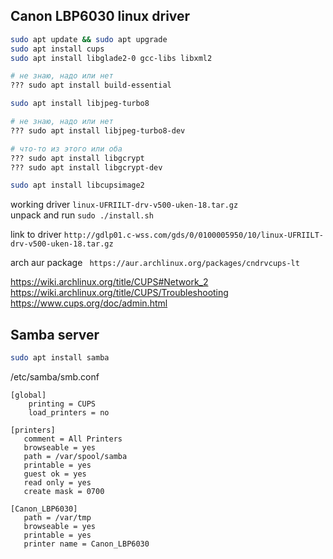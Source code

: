 ## Canon LBP6030 linux driver

```bash
sudo apt update && sudo apt upgrade
sudo apt install cups 
sudo apt install libglade2-0 gcc-libs libxml2

# не знаю, надо или нет
??? sudo apt install build-essential

sudo apt install libjpeg-turbo8

# не знаю, надо или нет
??? sudo apt install libjpeg-turbo8-dev

# что-то из этого или оба 
??? sudo apt install libgcrypt
??? sudo apt install libgcrypt-dev

sudo apt install libcupsimage2
```


working driver `linux-UFRIILT-drv-v500-uken-18.tar.gz`  
unpack and run `sudo ./install.sh`


link to driver
`http://gdlp01.c-wss.com/gds/0/0100005950/10/linux-UFRIILT-drv-v500-uken-18.tar.gz`

arch aur package
` https://aur.archlinux.org/packages/cndrvcups-lt`

https://wiki.archlinux.org/title/CUPS#Network_2
https://wiki.archlinux.org/title/CUPS/Troubleshooting
https://www.cups.org/doc/admin.html



## Samba server
```bash
sudo apt install samba
```

/etc/samba/smb.conf
```
[global]
    printing = CUPS
    load_printers = no

[printers]
   comment = All Printers
   browseable = yes
   path = /var/spool/samba
   printable = yes
   guest ok = yes
   read only = yes
   create mask = 0700

[Canon_LBP6030]
   path = /var/tmp
   browseable = yes
   printable = yes
   printer name = Canon_LBP6030
```



